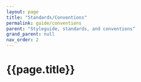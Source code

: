 ```yaml
---
layout: page
title: "Standards/Conventions"
permalink: guide/conventions
parent: "Styleguide, standards, and conventions"
grand_parent: null
nav_order: 2
---
```



# {{page.title}}
